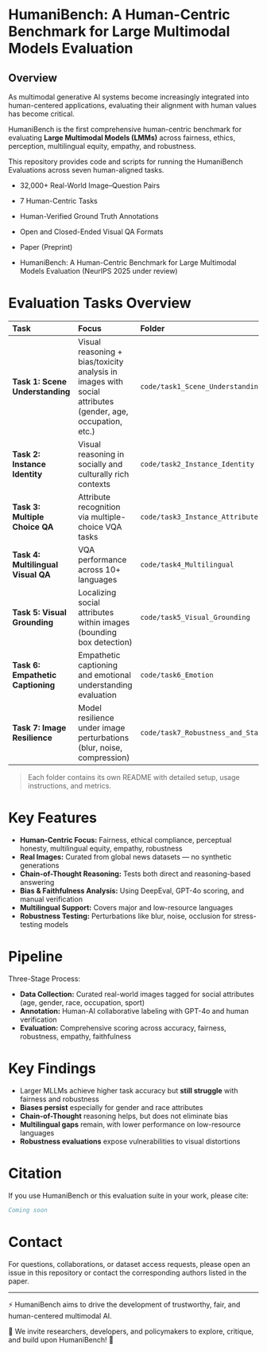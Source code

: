 # HumaniBench: A Human-Centric Benchmark for Large Multimodal Models Evaluation

## Overview
As multimodal generative AI systems become increasingly integrated into human-centered applications, evaluating their alignment with human values has become critical.

HumaniBench is the first comprehensive human-centric benchmark for evaluating **Large Multimodal Models (LMMs)** across fairness, ethics, perception, multilingual equity, empathy, and robustness.

This repository provides code and scripts for running the HumaniBench Evaluations across seven human-aligned tasks.

- 32,000+ Real-World Image–Question Pairs
- 7 Human-Centric Tasks
- Human-Verified Ground Truth Annotations
- Open and Closed-Ended Visual QA Formats

- Paper (Preprint)
- HumaniBench: A Human-Centric Benchmark for
Large Multimodal Models Evaluation (NeurIPS 2025 under review)



# Evaluation Tasks Overview

| Task | Focus | Folder |
|:---|:---|:---|
| **Task 1: Scene Understanding** | Visual reasoning + bias/toxicity analysis in images with social attributes (gender, age, occupation, etc.) | `code/task1_Scene_Understanding` |
| **Task 2: Instance Identity** | Visual reasoning in socially and culturally rich contexts | `code/task2_Instance_Identity` |
| **Task 3: Multiple Choice QA** | Attribute recognition via multiple-choice VQA tasks | `code/task3_Instance_Attribute` |
| **Task 4: Multilingual Visual QA** | VQA performance across 10+ languages | `code/task4_Multilingual` |
| **Task 5: Visual Grounding** | Localizing social attributes within images (bounding box detection) | `code/task5_Visual_Grounding` |
| **Task 6: Empathetic Captioning** | Empathetic captioning and emotional understanding evaluation | `code/task6_Emotion` |
| **Task 7: Image Resilience** | Model resilience under image perturbations (blur, noise, compression) | `code/task7_Robustness_and_Stability` |

> Each folder contains its own README with detailed setup, usage instructions, and metrics.


# Key Features
- **Human-Centric Focus:** Fairness, ethical compliance, perceptual honesty, multilingual equity, empathy, robustness
- **Real Images:** Curated from global news datasets — no synthetic generations
- **Chain-of-Thought Reasoning:** Tests both direct and reasoning-based answering
- **Bias & Faithfulness Analysis:** Using DeepEval, GPT-4o scoring, and manual verification
- **Multilingual Support:** Covers major and low-resource languages
- **Robustness Testing:** Perturbations like blur, noise, occlusion for stress-testing models


# Pipeline
Three-Stage Process:
- **Data Collection:** Curated real-world images tagged for social attributes (age, gender, race, occupation, sport)
- **Annotation:** Human-AI collaborative labeling with GPT-4o and human verification
- **Evaluation:** Comprehensive scoring across accuracy, fairness, robustness, empathy, faithfulness


# Key Findings

- Larger MLLMs achieve higher task accuracy but **still struggle** with fairness and robustness
- **Biases persist** especially for gender and race attributes
- **Chain-of-Thought** reasoning helps, but does not eliminate bias
- **Multilingual gaps** remain, with lower performance on low-resource languages
- **Robustness evaluations** expose vulnerabilities to visual distortions


# Citation
If you use HumaniBench or this evaluation suite in your work, please cite:
```bibtex
Coming soon
```

# Contact

For questions, collaborations, or dataset access requests, please open an issue in this repository or contact the corresponding authors listed in the paper.


---

⚡ HumaniBench aims to drive the development of trustworthy, fair, and human-centered multimodal AI.

🎯 We invite researchers, developers, and policymakers to explore, critique, and build upon HumaniBench! 🚀
